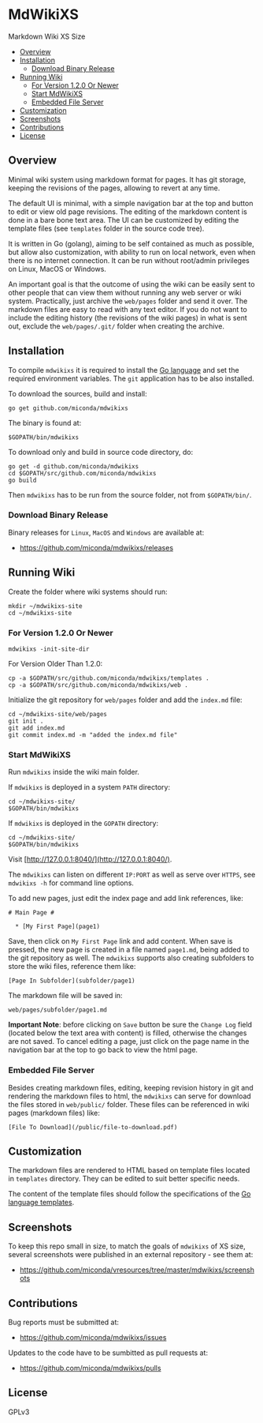 # MdWikiXS #

Markdown Wiki XS Size

   * [Overview](#overview)
   * [Installation](#installation)
      + [Download Binary Release](#download-binary-release)
   * [Running Wiki](#running-wiki)
      + [For Version 1.2.0 Or Newer](#for-version-120-or-newer)
      + [Start MdWikiXS](#start-mdwikixs)
      + [Embedded File Server](#embedded-file-server)
   * [Customization](#customization)
   * [Screenshots](#screenshots)
   * [Contributions](#contributions)
   * [License](#license)

## Overview ##

Minimal wiki system using markdown format for pages. It has git storage, keeping the revisions of the pages, allowing to revert at any time.

The default UI is minimal, with a simple navigation bar at the top and button to edit or view old page revisions.
The editing of the markdown content is done in a bare bone text area.  The UI can be customized by editing
the template files (see `templates` folder in the source code tree).

It is written in Go (golang), aiming to be self contained as much as possible, but allow also customization,
with ability to run on local network, even when there is no internet connection. It can be
run without root/admin privileges on Linux, MacOS or Windows.

An important goal is that the outcome of using the wiki can be easily sent to other people that can view them
without running any web server or wiki system. Practically, just archive the `web/pages` folder and send it over.
The markdown files are easy to read with any text editor. If you do not want to include the editing history (the
revisions of the wiki pages) in what is sent out, exclude the `web/pages/.git/` folder when creating the archive.

## Installation ##

To compile `mdwikixs` it is required to install the [Go language](https://golang.org/) and set the required environment variables. The `git` application has to be also installed.

To download the sources, build and install:

```
go get github.com/miconda/mdwikixs
```

The binary is found at:

```
$GOPATH/bin/mdwikixs
```

To download only and build in source code directory, do:

```
go get -d github.com/miconda/mdwikixs
cd $GOPATH/src/github.com/miconda/mdwikixs
go build
```

Then `mdwikixs` has to be run from the source folder, not from `$GOPATH/bin/`.

### Download Binary Release ###

Binary releases for `Linux`, `MacOS` and `Windows` are available at:

  * https://github.com/miconda/mdwikixs/releases

## Running Wiki ##

Create the folder where wiki systems should run:

```
mkdir ~/mdwikixs-site
cd ~/mdwikixs-site
```

### For Version 1.2.0 Or Newer ###

```
mdwikixs -init-site-dir
```

For Version Older Than 1.2.0:

```
cp -a $GOPATH/src/github.com/miconda/mdwikixs/templates .
cp -a $GOPATH/src/github.com/miconda/mdwikixs/web .
```

Initialize the git repository for `web/pages` folder and add the `index.md` file:

```
cd ~/mdwikixs-site/web/pages
git init .
git add index.md
git commit index.md -m "added the index.md file"
```

### Start MdWikiXS ###

Run `mdwikixs` inside the wiki main folder.

If `mdwikixs` is deployed in a system `PATH` directory:

```
cd ~/mdwikixs-site/
$GOPATH/bin/mdwikixs
```

If `mdwikixs` is deployed in the `GOPATH` directory:

```
cd ~/mdwikixs-site/
$GOPATH/bin/mdwikixs
```

Visit [http://127.0.0.1:8040/](http://127.0.0.1:8040/).

The `mdwikixs` can listen on different `IP:PORT` as well as serve over `HTTPS`,
see `mdwikixs -h` for command line options.

To add new pages, just edit the index page and add link references, like:

```
# Main Page #

  * [My First Page](page1)
```

Save, then click on `My First Page` link and add content. When save is pressed,
the new page is created in a file named `page1.md`, being added to the git
repository as well. The `mdwikixs` supports also creating subfolders to store
the wiki files, reference them like:

```
[Page In Subfolder](subfolder/page1)
```

The markdown file will be saved in:

```
web/pages/subfolder/page1.md
```

**Important Note**: before clicking on `Save` button be sure the `Change Log`
field (located below the text area with content) is filled, otherwise the changes
are not saved. To cancel editing a page, just click on the page name in the
navigation bar at the top to go back to view the html page.

### Embedded File Server ###

Besides creating markdown files, editing, keeping revision history in git and rendering
the markdown files to html, the `mdwikixs` can serve for download the files stored
in `web/public/` folder. These files can be referenced in wiki pages (markdown
files) like:

```
[File To Download](/public/file-to-download.pdf)
```

## Customization ##

The markdown files are rendered to HTML based on template files located in
`templates` directory. They can be edited to suit better specific needs.

The content of the template files should follow the specifications of the
[Go language templates](https://golang.org/pkg/html/template/).

## Screenshots ##

To keep this repo small in size, to match the goals of `mdwikixs` of XS size,
several screenshots were published in an external repository - see them at:

  * https://github.com/miconda/vresources/tree/master/mdwikixs/screenshots

## Contributions ##

Bug reports must be submitted at:

  * https://github.com/miconda/mdwikixs/issues

Updates to the code have to be sumbitted as pull requests at:

  * https://github.com/miconda/mdwikixs/pulls

## License ##

GPLv3
